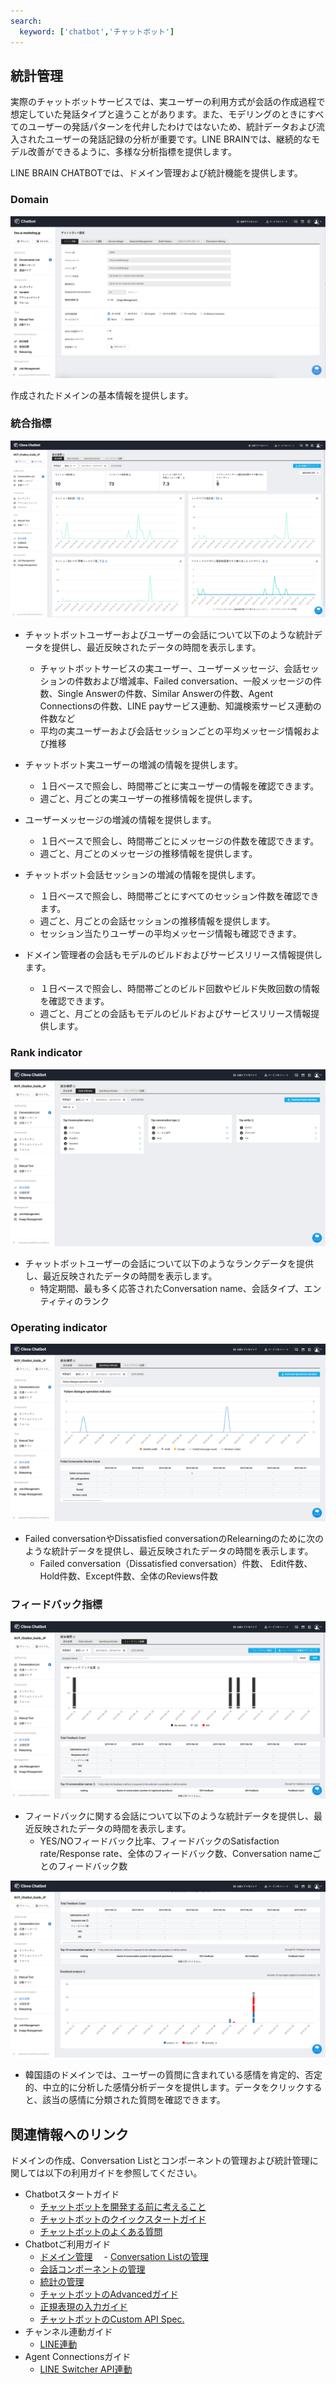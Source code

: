 ```yaml
---
search:
  keyword: ['chatbot','チャットボット']
---
```


## 統計管理

実際のチャットボットサービスでは、実ユーザーの利用方式が会話の作成過程で想定していた発話タイプと違うことがあります。また、モデリングのときにすべてのユーザーの発話パターンを代弁したわけではないため、統計データおよび流入されたユーザーの発話記録の分析が重要です。LINE BRAINでは、継続的なモデル改善ができるように、多様な分析指標を提供します。

LINE BRAIN CHATBOTでは、ドメイン管理および統計機能を提供します。

### Domain

![chatbot-03-031.png](../assets/chatbot-03-031.png)

作成されたドメインの基本情報を提供します。


### 統合指標

![chatbot-03-038.png](../assets/chatbot-03-038.png)

- チャットボットユーザーおよびユーザーの会話について以下のような統計データを提供し、最近反映されたデータの時間を表示します。
  - チャットボットサービスの実ユーザー、ユーザーメッセージ、会話セッションの件数および増減率、Failed conversation、一般メッセージの件数、Single Answerの件数、Similar Answerの件数、Agent Connectionsの件数、LINE payサービス連動、知識検索サービス連動の件数など
  - 平均の実ユーザーおよび会話セッションごとの平均メッセージ情報および推移


- チャットボット実ユーザーの増減の情報を提供します。
  * １日ベースで照会し、時間帯ごとに実ユーザーの情報を確認できます。
  * 週ごと、月ごとの実ユーザーの推移情報を提供します。


- ユーザーメッセージの増減の情報を提供します。
  * １日ベースで照会し、時間帯ごとにメッセージの件数を確認できます。
  * 週ごと、月ごとのメッセージの推移情報を提供します。


- チャットボット会話セッションの増減の情報を提供します。
  - １日ベースで照会し、時間帯ごとにすべてのセッション件数を確認できます。
  - 週ごと、月ごとの会話セッションの推移情報を提供します。
  - セッション当たりユーザーの平均メッセージ情報も確認できます。
  

- ドメイン管理者の会話もモデルのビルドおよびサービスリリース情報提供します。
  - １日ベースで照会し、時間帯ごとのビルド回数やビルド失敗回数の情報を確認できます。
  - 週ごと、月ごとの会話もモデルのビルドおよびサービスリリース情報提供します。


### Rank indicator

![chatbot-03-040.png](../assets/chatbot-03-040.png)

- チャットボットユーザーの会話について以下のようなランクデータを提供し、最近反映されたデータの時間を表示します。
  - 特定期間、最も多く応答されたConversation name、会話タイプ、エンティティのランク

### Operating indicator

![chatbot-03-041.png](../assets/chatbot-03-041.png)

- Failed conversationやDissatisfied conversationのRelearningのために次のような統計データを提供し、最近反映されたデータの時間を表示します。
  - Failed conversation（Dissatisfied conversation）件数、 Edit件数、Hold件数、Except件数、全体のReviews件数


### フィードバック指標

![chatbot-03-039.png](../assets/chatbot-03-039.png)

- フィードバックに関する会話について以下のような統計データを提供し、最近反映されたデータの時間を表示します。
  - YES/NOフィードバック比率、フィードバックのSatisfaction rate/Response rate、全体のフィードバック数、Conversation nameごとのフィードバック数

![chatbot-03-043.png](../assets/chatbot-03-043.png)

- 韓国語のドメインでは、ユーザーの質問に含まれている感情を肯定的、否定的、中立的に分析した感情分析データを提供します。データをクリックすると、該当の感情に分類された質問を確認できます。



## 関連情報へのリンク

ドメインの作成、Conversation Listとコンポーネントの管理および統計管理に関しては以下の利用ガイドを参照してください。

- Chatbotスタートガイド
  - [チャットボットを開発する前に考えること](chatbot-1-2_ja.md)
  - [チャットボットのクイックスタートガイド](chatbot-1-1_ja.md)
  - [チャットボットのよくある質問](chatbot-1-3_ja.md)    
- Chatbotご利用ガイド
  - [ドメイン管理](chatbot-3-1_ja.md)
　- [Conversation Listの管理](chatbot-3-2_ja.md)  
  - [会話コンポーネントの管理](chatbot-3-3_ja.md)
  - [統計の管理](chatbot-3-4_ja.md)
  - [チャットボットのAdvancedガイド](chatbot-3-5_ja.md)
  - [正規表現の入力ガイド](chatbot-3-8_ja.md)
  - [チャットボットのCustom API Spec.](chatbot-3-7_ja.md)
- チャンネル連動ガイド
  - [LINE連動](chatbot-2-1_ja.md)
- Agent Connectionsガイド
  - [LINE Switcher API連動](chatbot-2-7_ja.md)